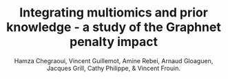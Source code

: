 ---
author: Hamza Chegraoui, Vincent Guillemot, Amine Rebei, Arnaud Gloaguen, Jacques Grill, Cathy Philippe, & Vincent Frouin.
title: Integrating multiomics and prior knowledge - a study of the Graphnet penalty impact
journal: BIOINFORMATICS
year: 2023
type: article
doi: 10.1093/bioinformatics/btad454
team: yes
volume: 39
number: 8
---